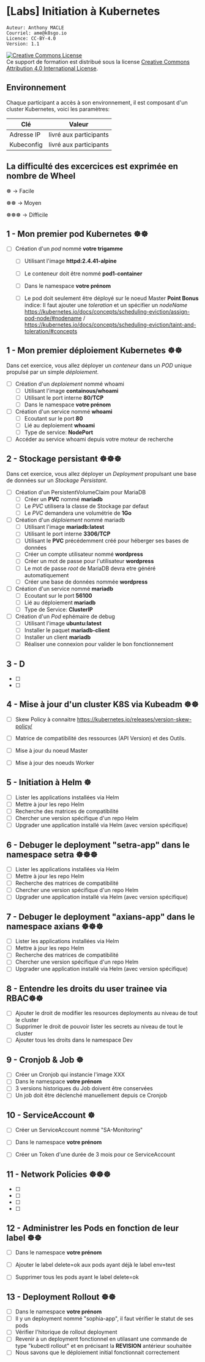 # [Labs] Initiation à Kubernetes 

    Auteur: Anthony MACLE
    Courriel: ame@k8sgo.io
    Licence: CC-BY-4.0
    Version: 1.1

<!--- Forked from  --->

<a rel="license" href="http://creativecommons.org/licenses/by/4.0/"><img alt="Creative Commons License" style="border-width:0" src="https://i.creativecommons.org/l/by/4.0/88x31.png" /></a><br />Ce support de formation est distribué sous la license <a rel="license" href="http://creativecommons.org/licenses/by/4.0/">Creative Commons Attribution 4.0 International License</a>.

## Environnement

Chaque participant a accès à son environnement, il est composant d'un cluster Kubernetes, voici les paramètres:

| Clé        | Valeur                 |
| ---------- | ---------------------- |
| Adresse IP | livré aux participants |
| Kubeconfig | livré aux participants |

## La difficulté des excercices est exprimée en nombre de Wheel

☸️ -> Facile

☸️☸️ -> Moyen 

☸️☸️☸️ -> Difficile

## 1 - Mon premier pod Kubernetes ☸️☸️ 

- [ ] Création d'un *pod* nommé **votre trigamme**
  - [ ] Utilisant l'image **httpd:2.4.41-alpine**
  - [ ] Le conteneur doit être nommé **pod1-container**
  - [ ] Dans le namespace **votre prénom**
  - [ ] Le pod doit seulement être déployé sur le noeud Master  **Point Bonus** indice: Il faut ajouter une *toleration* et un spécifier un *nodeName*
        https://kubernetes.io/docs/concepts/scheduling-eviction/assign-pod-node/#nodename / https://kubernetes.io/docs/concepts/scheduling-eviction/taint-and-toleration/#concepts


## 1 - Mon premier déploiement Kubernetes ☸️☸️ 

Dans cet exercice, vous allez déployer un *conteneur* dans un *POD* unique propulsé par un simple *déploiement*.

- [ ] Création d'un *deploiement* nommé whoami
  - [ ] Utilisant l'image **containous/whoami**
  - [ ] Utilisant le port interne **80/TCP**
  - [ ] Dans le namespace **votre prénom**
- [ ] Création d'un service nommé **whoami**
  - [ ] Ecoutant sur le port **80**
  - [ ] Lié au deploiement **whoami**
  - [ ] Type de service: **NodePort**
- [ ] Accéder au service whoami depuis votre moteur de recherche

## 2 - Stockage persistant ☸️☸️☸️

Dans cet exercice, vous allez déployer un *Deployment* propulsant une base de données sur un *Stockage Persistant*.

- [ ] Création d'un PersistentVolumeClaim pour MariaDB
  - [ ] Créer un **PVC** nommé **mariadb**
  - [ ] Le *PVC* utilisera la classe de Stockage par defaut
  - [ ] Le *PVC* demandera une volumétrie de **1Go**
- [ ] Création d'un *déploiement* nommé mariadb
  - [ ] Utilisant l'image **mariadb:latest**
  - [ ] Utilisant le port interne **3306/TCP**
  - [ ] Utilisant le **PVC** précédemment créé pour héberger ses bases de données
  - [ ] Créer un compte utilisateur nommé **wordpress**
  - [ ] Créer un mot de passe pour l'utilisateur **wordpress**
  - [ ] Le mot de passe *root* de MariaDB devra etre généré automatiquement
  - [ ] Créer une base de données nommée **wordpress**
- [ ] Création d'un service nommé **mariadb**
  - [ ] Ecoutant sur le port **56100** 
  - [ ] Lié au déploiement **mariadb**
  - [ ] Type de Service: **ClusterIP**
- [ ] Création d'un *Pod* ephémaire de debug
  - [ ] Utilisant l'image **ubuntu:latest**
  - [ ] Installer le paquet **mariadb-client**
  - [ ] Installer un client **mariadb**
  - [ ] Réaliser une connexion pour valider le bon fonctionnement

## 3 - D


- [ ] 
- [ ] 


## 4 - Mise à jour d'un cluster K8S via Kubeadm ☸️☸️ 

 
- [ ] Skew Policy à connaitre https://kubernetes.io/releases/version-skew-policy/
- [ ] Matrice de compatibilité des ressources (API Version) et des Outils.
- [ ] Mise à jour du noeud Master
- [ ] Mise à jour des noeuds Worker


## 5 - Initiation à Helm ☸️

- [ ] Lister les applications installées via Helm
- [ ] Mettre à jour les repo Helm
- [ ] Recherche des matrices de compatibilité
- [ ] Chercher une version spécifique d'un repo Helm
- [ ] Upgrader une application installé via Helm (avec version spécifique)

## 6 - Debuger le deployment "setra-app" dans le namespace setra ☸️☸️☸️

- [ ] Lister les applications installées via Helm
- [ ] Mettre à jour les repo Helm
- [ ] Recherche des matrices de compatibilité
- [ ] Chercher une version spécifique d'un repo Helm
- [ ] Upgrader une application installé via Helm (avec version spécifique)

## 7 - Debuger le deployment "axians-app" dans le namespace axians ☸️☸️☸️

- [ ] Lister les applications installées via Helm
- [ ] Mettre à jour les repo Helm
- [ ] Recherche des matrices de compatibilité
- [ ] Chercher une version spécifique d'un repo Helm
- [ ] Upgrader une application installé via Helm (avec version spécifique)

## 8 - Entendre les droits du user trainee via RBAC☸️☸️

- [ ] Ajouter le droit de modifier les resources deployments au niveau de tout le cluster
- [ ] Supprimer le droit de pouvoir lister les secrets au niveau de tout le cluster
- [ ] Ajouter tous les droits dans le namespace Dev

## 9 - Cronjob & Job ☸️

- [ ] Créer un Cronjob qui instancie l'image XXX
- [ ] Dans le namespace **votre prénom**
- [ ] 3 versions historiques du Job doivent être conservées
- [ ] Un job doit être déclenché manuellement depuis ce Cronjob

## 10 - ServiceAccount ☸️

- [ ] Créer un ServiceAccount nommé "SA-Monitoring"
- [ ] Dans le namespace **votre prénom**
- [ ] Créer un Token d'une durée de 3 mois pour ce ServiceAccount 


## 11 - Network Policies ☸️☸️☸️

- [ ] 
- [ ] 
- [ ] 
- [ ] 

## 12 - Administrer les Pods en fonction de leur label ☸️☸️

- [ ] Dans le namespace **votre prénom**
- [ ] Ajouter le label delete=ok aux pods ayant déjà le label env=test
- [ ] Supprimer tous les pods ayant le label delete=ok


## 13 - Deployment Rollout ☸️☸️

- [ ] Dans le namespace **votre prénom**
- [ ] Il y un deployment nommé "sophia-app", il faut vérifier le statut de ses pods
- [ ] Vérifier l'hitorique de rollout deployment
- [ ] Revenir à un deployment fonctionnel en utilasant une commande de type "kubectl rollout" et en précisant la **REVISION** antérieur souhaitée
- [ ] Nous savons que le déploiement initial fonctionnait correctement
